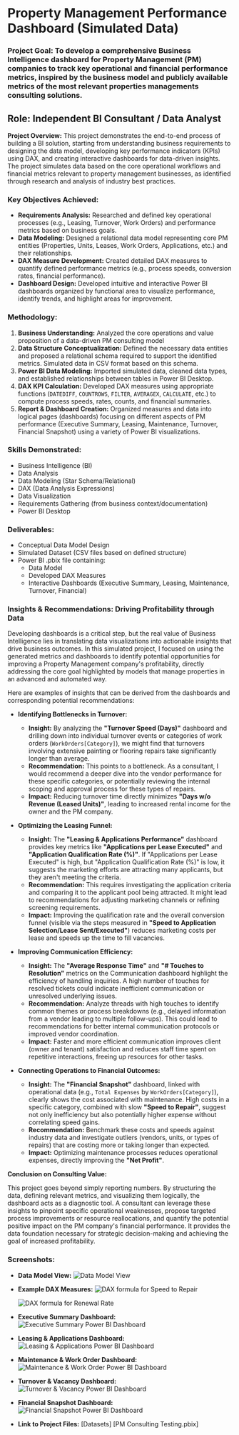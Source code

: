 # Property Management Performance Dashboard (Simulated Data)

### **Project Goal:** To develop a comprehensive Business Intelligence dashboard for Property Management (PM) companies to track key operational and financial performance metrics, inspired by the business model and publicly available metrics of the most relevant properties managements consulting solutions.

## **Role:** Independent BI Consultant / Data Analyst

**Project Overview:**
This project demonstrates the end-to-end process of building a BI solution, starting from understanding business requirements to designing the data model, developing key performance indicators (KPIs) using DAX, and creating interactive dashboards for data-driven insights. The project simulates data based on the core operational workflows and financial metrics relevant to property management businesses, as identified through research and analysis of industry best practices.

### **Key Objectives Achieved:**

*   **Requirements Analysis:** Researched and defined key operational processes (e.g., Leasing, Turnover, Work Orders) and performance metrics based on business goals.
*   **Data Modeling:** Designed a relational data model representing core PM entities (Properties, Units, Leases, Work Orders, Applications, etc.) and their relationships.
*   **DAX Measure Development:** Created detailed DAX measures to quantify defined performance metrics (e.g., process speeds, conversion rates, financial performance).
*   **Dashboard Design:** Developed intuitive and interactive Power BI dashboards organized by functional area to visualize performance, identify trends, and highlight areas for improvement.

### **Methodology:**

1.  **Business Understanding:** Analyzed the core operations and value proposition of a data-driven PM consulting model
2.  **Data Structure Conceptualization:** Defined the necessary data entities and proposed a relational schema required to support the identified metrics. Simulated data in CSV format based on this schema.
3.  **Power BI Data Modeling:** Imported simulated data, cleaned data types, and established relationships between tables in Power BI Desktop.
4.  **DAX KPI Calculation:** Developed DAX measures using appropriate functions (`DATEDIFF`, `COUNTROWS`, `FILTER`, `AVERAGEX`, `CALCULATE`, etc.) to compute process speeds, rates, counts, and financial summaries.
5.  **Report & Dashboard Creation:** Organized measures and data into logical pages (dashboards) focusing on different aspects of PM performance (Executive Summary, Leasing, Maintenance, Turnover, Financial Snapshot) using a variety of Power BI visualizations.

### **Skills Demonstrated:**

*   Business Intelligence (BI)
*   Data Analysis
*   Data Modeling (Star Schema/Relational)
*   DAX (Data Analysis Expressions)
*   Data Visualization
*   Requirements Gathering (from business context/documentation)
*   Power BI Desktop

### **Deliverables:**

*   Conceptual Data Model Design
*   Simulated Dataset (CSV files based on defined structure)
*   Power BI .pbix file containing:
    *   Data Model
    *   Developed DAX Measures
    *   Interactive Dashboards (Executive Summary, Leasing, Maintenance, Turnover, Financial)
    
### Insights & Recommendations: Driving Profitability through Data

Developing dashboards is a critical step, but the real value of Business Intelligence lies in translating data visualizations into actionable insights that drive business outcomes. In this simulated project, I focused on using the generated metrics and dashboards to identify potential opportunities for improving a Property Management company's profitability, directly addressing the core goal highlighted by models that manage properties in an advanced and automated way.

Here are examples of insights that can be derived from the dashboards and corresponding potential recommendations:

*   **Identifying Bottlenecks in Turnover:**
    *   **Insight:** By analyzing the **"Turnover Speed (Days)"** dashboard and drilling down into individual turnover events or categories of work orders (`WorkOrders[Category]`), we might find that turnovers involving extensive painting or flooring repairs take significantly longer than average.
    *   **Recommendation:** This points to a bottleneck. As a consultant, I would recommend a deeper dive into the vendor performance for these specific categories, or potentially reviewing the internal scoping and approval process for these types of repairs.
    *   **Impact:** Reducing turnover time directly minimizes **"Days w/o Revenue (Leased Units)"**, leading to increased rental income for the owner and the PM company.

*   **Optimizing the Leasing Funnel:**
    *   **Insight:** The **"Leasing & Applications Performance"** dashboard provides key metrics like **"Applications per Lease Executed"** and **"Application Qualification Rate (%)"**. If "Applications per Lease Executed" is high, but "Application Qualification Rate (%)" is low, it suggests the marketing efforts are attracting many applicants, but they aren't meeting the criteria.
    *   **Recommendation:** This requires investigating the application criteria and comparing it to the applicant pool being attracted. It might lead to recommendations for adjusting marketing channels or refining screening requirements.
    *   **Impact:** Improving the qualification rate and the overall conversion funnel (visible via the steps measured in **"Speed to Application Selection/Lease Sent/Executed"**) reduces marketing costs per lease and speeds up the time to fill vacancies.
*   **Improving Communication Efficiency:**
    *   **Insight:** The **"Average Response Time"** and **"# Touches to Resolution"** metrics on the Communication dashboard highlight the efficiency of handling inquiries. A high number of touches for resolved tickets could indicate inefficient communication or unresolved underlying issues.
    *   **Recommendation:** Analyze threads with high touches to identify common themes or process breakdowns (e.g., delayed information from a vendor leading to multiple follow-ups). This could lead to recommendations for better internal communication protocols or improved vendor coordination.
    *   **Impact:** Faster and more efficient communication improves client (owner and tenant) satisfaction and reduces staff time spent on repetitive interactions, freeing up resources for other tasks.

*   **Connecting Operations to Financial Outcomes:**
    *   **Insight:** The **"Financial Snapshot"** dashboard, linked with operational data (e.g., `Total Expenses` by `WorkOrders[Category]`), clearly shows the cost associated with maintenance. High costs in a specific category, combined with slow **"Speed to Repair"**, suggest not only inefficiency but also potentially higher expense without correlating speed gains.
    *   **Recommendation:** Benchmark these costs and speeds against industry data and investigate outliers (vendors, units, or types of repairs) that are costing more or taking longer than expected.
    *   **Impact:** Optimizing maintenance processes reduces operational expenses, directly improving the **"Net Profit"**.

**Conclusion on Consulting Value:**

This project goes beyond simply reporting numbers. By structuring the data, defining relevant metrics, and visualizing them logically, the dashboard acts as a diagnostic tool. A consultant can leverage these insights to pinpoint specific operational weaknesses, propose targeted process improvements or resource reallocations, and quantify the potential positive impact on the PM company's financial performance. It provides the data foundation necessary for strategic decision-making and achieving the goal of increased profitability.

### **Screenshots:**

*   **Data Model View:**
   ![Data Model View](Snapshots/Relations.png)

*   **Example DAX Measures:**
    ![DAX formula for Speed to Repair](Snapshots/Speedrepair.png)

    ![DAX formula for Renewal Rate](Snapshots/Renewalrate.png)

*   **Executive Summary Dashboard:**
    ![Executive Summary Power BI Dashboard](Snapshots/Executivesummary.png)

*   **Leasing & Applications Dashboard:**
    ![Leasing & Applications Power BI Dashboard](Snapshots/Leasingandapplication.png)

*   **Maintenance & Work Order Dashboard:**
    ![Maintenance & Work Order Power BI Dashboard](Snapshots/Maintenance.png)

*   **Turnover & Vacancy Dashboard:**
    ![Turnover & Vacancy Power BI Dashboard](Snapshots/Turnover.png)

*   **Financial Snapshot Dashboard:**
    ![Financial Snapshot Power BI Dashboard](Snapshots/Financialsnapshot.png)

*   **Link to Project Files:** [Datasets] [PM Consulting Testing.pbix]
